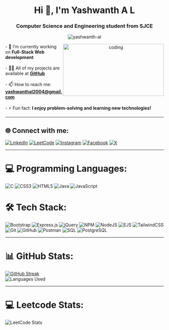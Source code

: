 <h1 align="center">Hi 👋, I'm Yashwanth A L</h1>
<h3 align="center">Computer Science and Engineering student from SJCE</h3>

<p align="center">
  <img src="https://komarev.com/ghpvc/?username=yashwanth-al&label=Profile%20views&color=0e75b6&style=flat" alt="yashwanth-al" />
</p>

<div align="center">
  <img align="right" alt="coding" width="320" height="165" src="https://user-images.githubusercontent.com/55389276/140866485-8fb1c876-9a8f-4d6a-98dc-08c4981eaf70.gif">
  <p align="left">
    - 🔭 I’m currently working on <strong>Full-Stack Web development</strong><br><br>
    - 👨‍💻 All of my projects are available at <a href="https://github.com/Yashwanth-AL" target="_blank"><strong>GitHub</strong></a><br><br>
    - 📫 How to reach me: <a href="mailto:yashwanthal2004@gmail.com"><strong>yashwanthal2004@gmail.com</strong></a><br><br>
    - ⚡ Fun fact: <strong>I enjoy problem-solving and learning new technologies!</strong>
  </p>
</div>

<hr>

## 🌐 Connect with me:
[![LinkedIn](https://img.shields.io/badge/LinkedIn-%230077B5.svg?logo=linkedin&logoColor=white)](https://linkedin.com/in/yashwanth-al) 
[![LeetCode](https://img.shields.io/badge/LeetCode-%23FFA116.svg?logo=leetcode&logoColor=white)](https://leetcode.com/yashwanth_a_l)
[![Instagram](https://img.shields.io/badge/Instagram-%23E4405F.svg?logo=Instagram&logoColor=white)](https://instagram.com/yashwanth_al) 
[![Facebook](https://img.shields.io/badge/Facebook-%231877F2.svg?logo=Facebook&logoColor=white)](https://facebook.com/Yashwanthal.2004) 
[![X](https://img.shields.io/badge/X-black.svg?logo=X&logoColor=white)](https://x.com/yashwanthal2004)

<hr>

# 💻 Programming Languages:
![C](https://img.shields.io/badge/c-%2300599C.svg?style=for-the-badge&logo=c&logoColor=white) 
![CSS3](https://img.shields.io/badge/css3-%231572B6.svg?style=for-the-badge&logo=css3&logoColor=white) 
![HTML5](https://img.shields.io/badge/html5-%23E34F26.svg?style=for-the-badge&logo=html5&logoColor=white) 
![Java](https://img.shields.io/badge/java-%23ED8B00.svg?style=for-the-badge&logo=openjdk&logoColor=white) 
![JavaScript](https://img.shields.io/badge/javascript-%23323330.svg?style=for-the-badge&logo=javascript&logoColor=%23F7DF1E)

# 🛠️ Tech Stack:
![Bootstrap](https://img.shields.io/badge/bootstrap-%238511FA.svg?style=for-the-badge&logo=bootstrap&logoColor=white) 
![Express.js](https://img.shields.io/badge/express.js-%23404d59.svg?style=for-the-badge&logo=express&logoColor=%2361DAFB) 
![jQuery](https://img.shields.io/badge/jquery-%230769AD.svg?style=for-the-badge&logo=jquery&logoColor=white) 
![NPM](https://img.shields.io/badge/NPM-%23CB3837.svg?style=for-the-badge&logo=npm&logoColor=white) 
![NodeJS](https://img.shields.io/badge/node.js-6DA55F?style=for-the-badge&logo=node.js&logoColor=white) 
![EJS](https://img.shields.io/badge/EJS-%23A2C2E5.svg?style=for-the-badge&logo=ejs&logoColor=white)
![TailwindCSS](https://img.shields.io/badge/tailwindcss-%2338B2AC.svg?style=for-the-badge&logo=tailwind-css&logoColor=white) 
![Git](https://img.shields.io/badge/git-%23F05033.svg?style=for-the-badge&logo=git&logoColor=white) 
![GitHub](https://img.shields.io/badge/github-%23121011.svg?style=for-the-badge&logo=github&logoColor=white)
![Postman](https://img.shields.io/badge/postman-%23FF6C37.svg?style=for-the-badge&logo=postman&logoColor=white)
![SQL](https://img.shields.io/badge/SQL-%2307405e.svg?style=for-the-badge&logo=sqlite&logoColor=white)
![PostgreSQL](https://img.shields.io/badge/postgresql-%23316192.svg?style=for-the-badge&logo=postgresql&logoColor=white)

<hr>

# 📊 GitHub Stats:
[![GitHub Streak](https://streak-stats.demolab.com?user=Yashwanth-AL&theme=highcontrast)](https://git.io/streak-stats)</br>
![Languages Used](https://github-readme-stats.vercel.app/api/top-langs/?username=Yashwanth-AL&theme=dark&hide_border=false&include_all_commits=false&count_private=false&layout=compact)

<hr>

# 💻 Leetcode Stats:
![LeetCode Stats](https://leetcode.card.workers.dev/yashwanth_a_l?theme=auto&font=baloo&extension=null)
